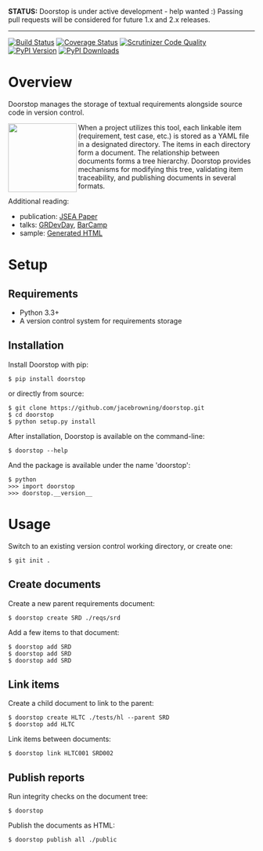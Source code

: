 **STATUS:** Doorstop is under active development - help wanted :) Passing pull requests will be considered for future 1.x and 2.x releases.

-----

[![Build Status](http://img.shields.io/travis/jacebrowning/doorstop/master.svg)](https://travis-ci.org/jacebrowning/doorstop)
[![Coverage Status](http://img.shields.io/coveralls/jacebrowning/doorstop/master.svg)](https://coveralls.io/r/jacebrowning/doorstop)
[![Scrutinizer Code Quality](http://img.shields.io/scrutinizer/g/jacebrowning/doorstop.svg)](https://scrutinizer-ci.com/g/jacebrowning/doorstop/?branch=master)
[![PyPI Version](http://img.shields.io/pypi/v/Doorstop.svg)](https://pypi.python.org/pypi/Doorstop)
[![PyPI Downloads](http://img.shields.io/pypi/dm/Doorstop.svg)](https://pypi.python.org/pypi/Doorstop)

# Overview

Doorstop manages the storage of textual requirements alongside source code in version control.

<img align="left" width="140" src="https://raw.githubusercontent.com/jacebrowning/doorstop/develop/docs/images/logo-black-white.png"/>

When a project utilizes this tool, each linkable item (requirement, test case, etc.) is stored as a YAML file in a designated directory. The items in each directory form a document. The relationship between documents forms a tree hierarchy. Doorstop provides mechanisms for modifying this tree, validating item traceability, and publishing documents in several formats.

Additional reading:

- publication: [JSEA Paper](http://www.scirp.org/journal/PaperInformation.aspx?PaperID=44268#.UzYtfWRdXEZ)
- talks: [GRDevDay](https://speakerdeck.com/jacebrowning/doorstop-requirements-management-using-python-and-version-control), [BarCamp](https://speakerdeck.com/jacebrowning/strip-searched-a-rough-introduction-to-requirements-management)
- sample: [Generated HTML](http://jacebrowning.github.io/doorstop/index.html)

# Setup

## Requirements

* Python 3.3+
* A version control system for requirements storage

## Installation

Install Doorstop with pip:

```
$ pip install doorstop
```

or directly from source:

```
$ git clone https://github.com/jacebrowning/doorstop.git
$ cd doorstop
$ python setup.py install
```

After installation, Doorstop is available on the command-line:

```
$ doorstop --help
```

And the package is available under the name 'doorstop':

```
$ python
>>> import doorstop
>>> doorstop.__version__
```

# Usage

Switch to an existing version control working directory, or create one:

```
$ git init .
```

## Create documents

Create a new parent requirements document:

```
$ doorstop create SRD ./reqs/srd
```

Add a few items to that document:

```
$ doorstop add SRD
$ doorstop add SRD
$ doorstop add SRD
```

## Link items

Create a child document to link to the parent:

```
$ doorstop create HLTC ./tests/hl --parent SRD
$ doorstop add HLTC
```

Link items between documents:

```
$ doorstop link HLTC001 SRD002
```

## Publish reports

Run integrity checks on the document tree:

```
$ doorstop
```

Publish the documents as HTML:

```
$ doorstop publish all ./public
```
